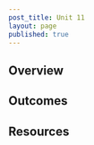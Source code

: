 ```yaml
---
post_title: Unit 11
layout: page
published: true
---
```


## Overview

## Outcomes

## Resources



